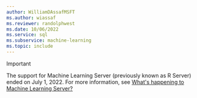 ```yaml
---
author: WilliamDAssafMSFT
ms.author: wiassaf
ms.reviewer: randolphwest
ms.date: 10/06/2022
ms.service: sql
ms.subservice: machine-learning
ms.topic: include
---
```


> [!IMPORTANT]  
> The support for Machine Learning Server (previously known as R Server) ended on July 1, 2022. For more information, see [What's happening to Machine Learning Server?](/machine-learning-server/what-is-happening-to-machine-learning-server)

